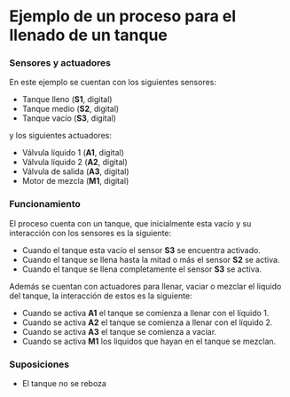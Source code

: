 # Ejemplo de un proceso para el llenado de un tanque

### Sensores y actuadores
En este ejemplo se cuentan con los siguientes sensores:

+ Tanque lleno (**S1**, digital)
+ Tanque medio (**S2**, digital)
+ Tanque vacío (**S3**, digital)

y los siguientes actuadores:

+ Válvula líquido 1 (**A1**, digital)
+ Válvula líquido 2 (**A2**, digital)
+ Válvula de salida (**A3**, digital)
+ Motor de mezcla (**M1**, digital)

### Funcionamiento

El proceso cuenta con un tanque, que inicialmente esta vacío y su interacción con los sensores es la siguiente:
+ Cuando el tanque esta vacío el sensor **S3** se encuentra activado.
+ Cuando el tanque se llena hasta la mitad o más el sensor **S2** se activa.
+ Cuando el tanque se llena completamente el sensor **S3** se activa.

Además se cuentan con actuadores para llenar, vaciar o mezclar el liquido del tanque, la interacción de estos es la siguiente:
+ Cuando se activa **A1** el tanque se comienza a llenar con el líquido 1.
+ Cuando se activa **A2** el tanque se comienza a llenar con el líquido 2.
+ Cuando se activa **A3** el tanque se comienza a vaciar.
+ Cuando se activa **M1** los liquidos que hayan en el tanque se mezclan.

### Suposiciones

+ El tanque no se reboza
